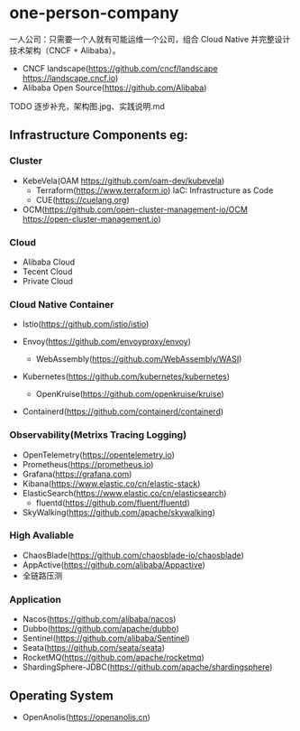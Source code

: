 # one-person-company
一人公司：只需要一个人就有可能运维一个公司，组合 Cloud Native 并完整设计技术架构（CNCF + Alibaba）。

- CNCF landscape(https://github.com/cncf/landscape https://landscape.cncf.io)
- Alibaba Open Source(https://github.com/Alibaba)

TODO 逐步补充，架构图.jpg、实践说明.md

## Infrastructure Components eg: 

### Cluster
- KebeVela(OAM https://github.com/oam-dev/kubevela)
  - Terraform(https://www.terraform.io) IaC: Infrastructure as Code
  - CUE(https://cuelang.org)
- OCM(https://github.com/open-cluster-management-io/OCM https://open-cluster-management.io)

### Cloud
- Alibaba Cloud
- Tecent Cloud
- Private Cloud

### Cloud Native Container
- Istio(https://github.com/istio/istio)
- Envoy(https://github.com/envoyproxy/envoy)
  - WebAssembly(https://github.com/WebAssembly/WASI)

- Kubernetes(https://github.com/kubernetes/kubernetes)
  - OpenKruise(https://github.com/openkruise/kruise)
- Containerd(https://github.com/containerd/containerd)

### Observability(Metrixs Tracing Logging)
- OpenTelemetry(https://opentelemetry.io)
- Prometheus(https://prometheus.io)
- Grafana(https://grafana.com)
- Kibana(https://www.elastic.co/cn/elastic-stack)
- ElasticSearch(https://www.elastic.co/cn/elasticsearch)
  - fluentd(https://github.com/fluent/fluentd)
- SkyWalking(https://github.com/apache/skywalking)

### High Avaliable
- ChaosBlade(https://github.com/chaosblade-io/chaosblade)
- AppActive(https://github.com/alibaba/Appactive)
- 全链路压测

### Application
- Nacos(https://github.com/alibaba/nacos)
- Dubbo(https://github.com/apache/dubbo)
- Sentinel(https://github.com/alibaba/Sentinel)
- Seata(https://github.com/seata/seata)
- RocketMQ(https://github.com/apache/rocketmq)
- ShardingSphere-JDBC(https://github.com/apache/shardingsphere)

## Operating System
- OpenAnolis(https://openanolis.cn)
